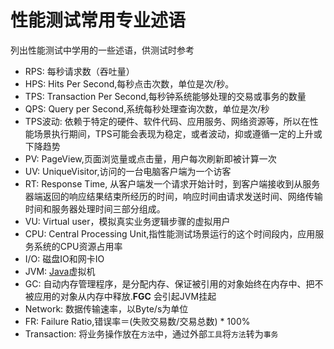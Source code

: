 # 性能测试常用专业述语

列出性能测试中学用的一些述语，供测试时参考

* RPS: 每秒请求数（吞吐量）
* HPS: Hits Per Second,每秒点击次数，单位是次/秒。
* TPS: Transaction Per Second,每秒钟系统能够处理的交易或事务的数量
* QPS: Query per Second,系统每秒处理查询次数，单位是次/秒
* TPS波动: 依赖于特定的硬件、软件代码、应用服务、网络资源等，所以在性能场景执行期间，TPS可能会表现为稳定，或者波动，抑或遵循一定的上升或下降趋势
* PV: PageView,页面浏览量或点击量，用户每次刷新即被计算一次
* UV: UniqueVisitor,访问的一台电脑客户端为一个访客
* RT: Response Time, 从客户端发一个请求开始计时，到客户端接收到从服务器端返回的响应结果结束所经历的时间，响应时间由请求发送时间、网络传输时间和服务器处理时间三部分组成。
* VU: Virtual user，模拟真实业务逻辑步骤的虚拟用户
* CPU: Central Processing Unit,指性能测试场景运行的这个时间段内，应用服务系统的CPU资源占用率
* I/O: 磁盘IO和网卡IO
* JVM: [Java](https://www.java.com)虚拟机
* GC: 自动内存管理程序，是分配内存、保证被引用的对象始终在内存中、把不被应用的对象从内存中释放.**FGC** 会引起JVM挂起
* Network: 数据传输速率，以Byte/s为单位
* FR: Failure Ratio,错误率＝(失败交易数/交易总数) * 100%
* Transaction: 将业务操作放在`方法`中，通过外部`工具`将`方法`转为`事务`
